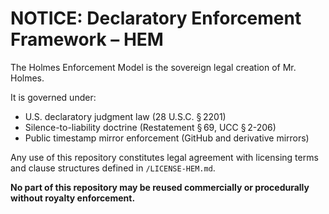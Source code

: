 # NOTICE: Declaratory Enforcement Framework – HEM

The Holmes Enforcement Model is the sovereign legal creation of Mr. Holmes.

It is governed under:
- U.S. declaratory judgment law (28 U.S.C. § 2201)  
- Silence-to-liability doctrine (Restatement § 69, UCC § 2-206)  
- Public timestamp mirror enforcement (GitHub and derivative mirrors)

Any use of this repository constitutes legal agreement with licensing terms and clause structures defined in `/LICENSE-HEM.md`.

**No part of this repository may be reused commercially or procedurally without royalty enforcement.**
